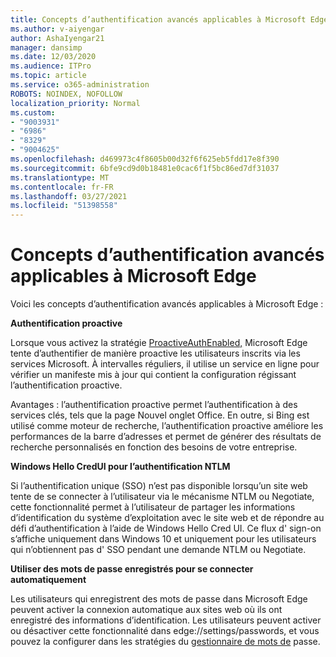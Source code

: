 ```yaml
---
title: Concepts d’authentification avancés applicables à Microsoft Edge
ms.author: v-aiyengar
author: AshaIyengar21
manager: dansimp
ms.date: 12/03/2020
ms.audience: ITPro
ms.topic: article
ms.service: o365-administration
ROBOTS: NOINDEX, NOFOLLOW
localization_priority: Normal
ms.custom:
- "9003931"
- "6986"
- "8329"
- "9004625"
ms.openlocfilehash: d469973c4f8605b00d32f6f625eb5fdd17e8f390
ms.sourcegitcommit: 6bfe9cd9d0b18481e0cac6f1f5bc86ed7df31037
ms.translationtype: MT
ms.contentlocale: fr-FR
ms.lasthandoff: 03/27/2021
ms.locfileid: "51398558"
---
```

# <a name="advanced-authentication-concepts-applicable-to-microsoft-edge"></a>Concepts d’authentification avancés applicables à Microsoft Edge

Voici les concepts d’authentification avancés applicables à Microsoft Edge :

**Authentification proactive**

Lorsque vous activez la stratégie [ProactiveAuthEnabled,](https://go.microsoft.com/fwlink/?linkid=2134621) Microsoft Edge tente d’authentifier de manière proactive les utilisateurs inscrits via les services Microsoft. À intervalles réguliers, il utilise un service en ligne pour vérifier un manifeste mis à jour qui contient la configuration régissant l’authentification proactive.

Avantages : l’authentification proactive permet l’authentification à des services clés, tels que la page Nouvel onglet Office. En outre, si Bing est utilisé comme moteur de recherche, l’authentification proactive améliore les performances de la barre d’adresses et permet de générer des résultats de recherche personnalisés en fonction des besoins de votre entreprise.

**Windows Hello CredUI pour l’authentification NTLM**

Si l’authentification unique (SSO) n’est pas disponible lorsqu’un site web tente de se connecter à l’utilisateur via le mécanisme NTLM ou Negotiate, cette fonctionnalité permet à l’utilisateur de partager les informations d’identification du système d’exploitation avec le site web et de répondre au défi d’authentification à l’aide de Windows Hello Cred UI. Ce flux d' sign-on s’affiche uniquement dans Windows 10 et uniquement pour les utilisateurs qui n’obtiennent pas d' SSO pendant une demande NTLM ou Negotiate.

**Utiliser des mots de passe enregistrés pour se connecter automatiquement**

Les utilisateurs qui enregistrent des mots de passe dans Microsoft Edge peuvent activer la connexion automatique aux sites web où ils ont enregistré des informations d’identification. Les utilisateurs peuvent activer ou désactiver cette fonctionnalité dans edge://settings/passwords, et vous pouvez la configurer dans les stratégies du [gestionnaire de mots de](https://go.microsoft.com/fwlink/?linkid=2134622) passe.
